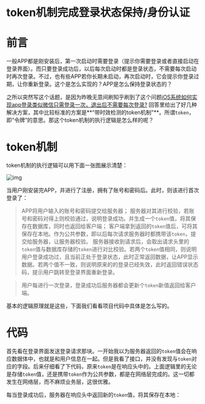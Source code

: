 # token机制完成登录状态保持/身份认证

# 前言

一般APP都是刚安装后，第一次启动时需要登录（提示你需要登录或者直接启动在登录界面）。而只要登录成功后，以后每次启动时都是登录状态，不需要每次启动时再次登录。不过，也有些APP若你长期未启动，再次启动时，它会提示你登录过期，让你重新登录。这个是怎么实现的？APP是怎么保持登录状态的？

之所以突然写这个话题，是因为昨晚无意间刷知乎刷到了这个问题[iOS系统如何实现app登录类似微信只需登录一次，退出后不需要每次登录?](https://link.jianshu.com?t=https://www.zhihu.com/question/33405900)
 回答里给出了好几种解决方案，其中比较标准的方案是**“带时效检测的token机制”**。所谓`token`，即“令牌”的意思。那这个token机制的执行逻辑是怎么样的呢？

# token机制

token机制的执行逻辑可以用下面一张图展示清楚：

![img](https://upload-images.jianshu.io/upload_images/988593-79cb65faa952c936.JPG?imageMogr2/auto-orient/)

当用户刚安装完APP，并进行了注册，拥有了账号和密码后。此时，则该进行首次登录了：

> APP将用户输入的账号和密码提交给服务器；
>  服务器对其进行校验，若账号和密码对得上则校验通过，说明登录成功。并生成一个`token`值，将其保存在数据库，同时也返回给客户端；
>  客户端拿到返回的`token`值后，可将其保存在本地。作为公共参数，即以后每次请求服务器时都携带该`token`，提交给服务器，让服务器校验。
>  服务器接收到请求后，会取出请求头里的`token`值与数据库存储的`token`进行对比校验。若两个`token`值相同，则说明用户登录成功过，且当前正处于登录状态，此时正常返回数据，让APP显示数据。若两个值不一致，则说明原来的的登录已经失效，此时返回错误状态码，提示用户跳转至登录界面重新登录。

> 用户每进行一次登录，登录成功后服务器都会更新个`token`新值返回给客户端。

基本的逻辑原理就是这些，下面我们看看项目代码中具体是怎么写的。

# 代码

首先看在登录界面发送登录请求那块。一开始我以为服务器返回的`token`值会在响应数据体中，也就是和用户信息在一起。但是我看了接口，并没有发现与`token`对应的字段。后来仔细看了下代码，原来`token`是在响应头中的。上面逻辑里的无论是存储`token`值，还是携带`token`作为公共参数，都是在网络层完成的。这一切都发生在网络层，而不麻烦业务层，这很优雅。

每当登录成功后，服务器在响应头中返回新的`token`值，将其保存在本地：

